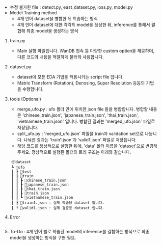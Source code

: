 - 수정 불가한 file : detect.py, east_dataset.py, loss.py, model.py
- Model Training method
  - 4개 언어 dataset을 병합한 뒤 학습하는 방식
  - 4개 언어 dataset에 대한 각각의 model을 생성한 뒤, inference를 통해서 결합해 최종 model을 생성하는 방식

1. train.py
    - Main 실행 파일입니다. WanDB 접속 등 다양한 custom option을 제공하며, 다른 코드의 내용을 적절하게 불러와 사용합니다.

2. dataset.py
    - dataset에 모든 EDA 기법을 적용시키는 script file 입니다.
    - Matrix Transform (Rotation), Denosing, Super Resolution 등등의 기법을 수행합니다.

3. tools (Optional)
    - merge_ufo.py : ufo 폴더 안에 위치한 json file 들을 병합합니다. 병합할 내용은 'chinese_train.json', 'japanese_train.json', 'thai_train.json', 'vietnamese_train.json' 입니다. 병합된 결과는 'merged_ufo.json' 파일로 저장됩니다.
    - split_ufo.py : 'merged_ufo.json' 파일을 train과 validation set으로 나눕니다. 나눠진 결과는 'train1.json'과 'valid1.json' 파일로 저장됩니다.
    - 해당 코드를 정상적으로 실행한 뒤에, 'data' 폴더 이름을 'dataset'으로 변경해주세요. 정상적으로 실행된 폴더의 트리 구조는 아래와 같습니다.

```
    📦dataset
    ┗ 📂ufo
    ┃ ┣ 📂test
    ┃ ┣ 📂train
    ┃ ┃ ┣ 📜chinese_train.json
    ┃ ┃ ┣ 📜japanese_train.json
    ┃ ┃ ┣ 📜thai_train.json
    ┃ ┃ ┣ 📜train.json
    ┃ ┃ ┗ 📜vietnamese_train.json
    ┃ ┣ 📜train1.json : 실제 학습용 dataset 입니다.
    ┃ ┗ 📜valid1.json : 실제 검증용 dataset 입니다.
```

4. Error
```

```

5. To-Do : 4개 언어 별로 학습된 model의 inference를 결합하는 방식으로 최종 model을 생성하는 방식을 구현 필요.